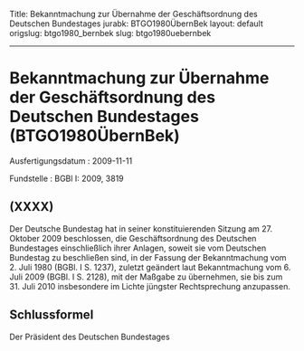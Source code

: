 Title: Bekanntmachung zur Übernahme der Geschäftsordnung des Deutschen Bundestages
jurabk: BTGO1980ÜbernBek
layout: default
origslug: btgo1980_bernbek
slug: btgo1980uebernbek

---

# Bekanntmachung zur Übernahme der Geschäftsordnung des Deutschen Bundestages (BTGO1980ÜbernBek)

Ausfertigungsdatum
:   2009-11-11

Fundstelle
:   BGBl I: 2009, 3819


## (XXXX)

Der Deutsche Bundestag hat in seiner konstituierenden Sitzung am 27.
Oktober 2009 beschlossen, die Geschäftsordnung des Deutschen
Bundestages einschließlich ihrer Anlagen, soweit sie vom Deutschen
Bundestag zu beschließen sind, in der Fassung der Bekanntmachung vom
2\. Juli 1980 (BGBl. I S. 1237), zuletzt geändert laut Bekanntmachung
vom 6. Juli 2009 (BGBl. I S. 2128), mit der Maßgabe zu übernehmen, sie
bis zum 31. Juli 2010 insbesondere im Lichte jüngster Rechtsprechung
anzupassen.


## Schlussformel

Der Präsident des Deutschen Bundestages

